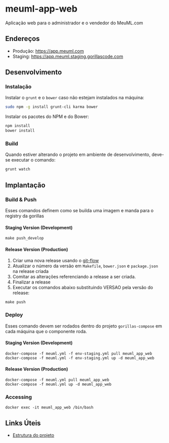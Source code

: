 # meuml-app-web

Aplicação web para o administrador e o vendedor do MeuML.com

## Endereços

* Produção: https://app.meuml.com
* Staging: https://app.meuml.staging.gorillascode.com

## Desenvolvimento

### Instalação

Instalar o `grunt` e o `bower` caso não estejam instalados na máquina:

```sh
sudo npm -g install grunt-cli karma bower
```

Instalar os pacotes do NPM e do Bower:

```sh
npm install
bower install
```

### Build

Quando estiver alterando o projeto em ambiente de desenvolvimento, deve-se executar o comando:

```sh
grunt watch
```

## Implantação

### Build & Push

Esses comandos definem como se builda uma imagem e manda para o registry da gorillas

#### Staging Version (Development)

```
make push_develop
```

#### Release Version (Production)

1. Criar uma nova release usando o [git-flow](http://danielkummer.github.io/git-flow-cheatsheet/)
1. Atualizar o número da versão em `Makefile`, `bower.json` e `package.json` na release criada
1. Comitar as alterações referenciando a release a ser criada.
1. Finalizar a release
1. Executar os comandos abaixo substituindo VERSAO pela versão do release:

```
make push
```

### Deploy

Esses comando devem ser rodados dentro do projeto `gorillas-compose` em cada máquina que o componente roda.

#### Staging Version (Development)

```
docker-compose -f meuml.yml -f env-staging.yml pull meuml_app_web
docker-compose -f meuml.yml -f env-staging.yml up -d meuml_app_web
```

#### Release Version (Production)

```
docker-compose -f meuml.yml pull meuml_app_web
docker-compose -f meuml.yml up -d meuml_app_web
```

### Accessing

```
docker exec -it meuml_app_web /bin/bash
```

## Links Úteis

* [Estrutura do projeto](https://github.com/ngbp/ngbp#overall-directory-structure)